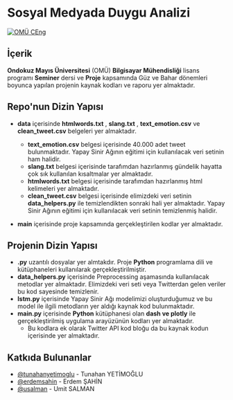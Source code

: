 # Sosyal Medyada Duygu Analizi

[![OMÜ CEng](https://img.shields.io/badge/OM%C3%9C-CEng-blue.svg)](http://bil.muhendislik.omu.edu.tr)

## İçerik

**Ondokuz Mayıs Üniversitesi** (OMÜ) **Bilgisayar Mühendisliği** lisans programı **Seminer** dersi ve **Proje** kapsamında 
Güz ve Bahar dönemleri boyunca yapılan projenin kaynak kodları ve raporu yer almaktadır.


## Repo'nun Dizin Yapısı

* **data** içerisinde **htmlwords.txt** , **slang.txt** , **text_emotion.csv** ve **clean_tweet.csv** belgeleri yer almaktadır.
  * **text_emotion.csv** belgesi içerisinde 40.000 adet tweet bulunmaktadır. Yapay Sinir Ağının eğitimi için kullanılacak veri setinin ham halidir.
  * **slang.txt** belgesi içerisinde tarafımdan hazırlanmış gündelik hayatta çok sık kullanılan kısaltmalar yer almaktadır.
  * **htmlwords.txt** belgesi içerisinde tarafımdan hazırlanmış html kelimeleri yer almaktadır.
  * **clean_tweet.csv** belgesi içerisinde elimizdeki veri setinin **data_helpers.py** ile temizlendikten sonraki hali yer almaktadır. Yapay Sinir Ağının eğitimi için kullanılacak veri setinin temizlenmiş halidir.

* **main** içerisinde proje kapsamında gerçekleştirilen kodlar yer almaktadır.

## Projenin Dizin Yapısı
* **.py** uzantılı dosyalar yer almtakdır. Proje **Python** programlama dili ve kütüphaneleri kullanılarak gerçekleştirilmiştir.
* **data_helpers.py** içerisinde Preprocessing aşamasında kullanılacak metodlar yer almaktadır. Elimizdeki veri seti veya Twitterdan gelen veriler bu kod sayesinde temizlenir.
* **lstm.py** içerisinde Yapay Sinir Ağı modelimizi oluşturduğumuz ve bu model ile ilgili metodların yer aldığı kaynak kod bulunmaktadır.
* **main.py** içerisinde **Python** kütüphanesi olan **dash ve plotly** ile gerçekleştirilmiş uygulama arayüzünün kodları yer almaktadır.
  * Bu kodlara ek olarak Twitter API kod bloğu da bu kaynak kodun içerisinde yer almaktadır.

## Katkıda Bulunanlar

* [@tunahanyetimoglu](https://github.com/tunahanyetimoglu) - Tunahan YETİMOĞLU
* [@erdemsahin](https://github.com/erdemsahin) - Erdem ŞAHİN
* [@usalman](https://github.com/usalman) - Umit SALMAN

